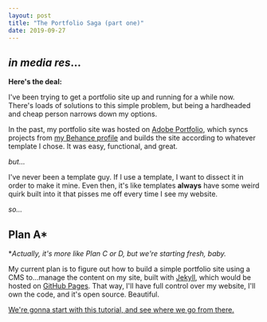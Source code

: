 ```yaml
---
layout: post
title: "The Portfolio Saga (part one)"
date: 2019-09-27
---
```


## *in media res*...

**Here's the deal:**

I've been trying to get a portfolio site up and running for a while now. There's loads of solutions to this simple problem, but being a hardheaded and cheap person narrows down my options.

In the past, my portfolio site was hosted on [Adobe Portfolio](https://portfolio.adobe.com/), which syncs projects from [my Behance profile](https://behance.net/KeganCochran) and builds the site according to whatever template I chose. It was easy, functional, and great.

*but...*

I've never been a template guy. If I use a template, I want to dissect it in order to make it mine. Even then, it's like templates **always** have some weird quirk built into it that pisses me off every time I see my website.

*so...*

## Plan A*

**Actually, it's more like Plan C or D, but we're starting fresh, baby.*

My current plan is to figure out how to build a simple portfolio site using a CMS to...manage the content on my site, built with [Jekyll](https://jekyllrb.com/), which would be hosted on [GitHub Pages](https://pages.github.com). That way, I'll have full control over my website, I'll own the code, and it's open source. Beautiful.

[We're gonna start with this tutorial, and see where we go from there.](https://www.netlifycms.org/docs/start-with-a-template/)

